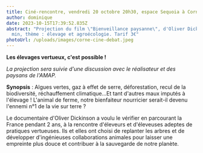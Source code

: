 ```yaml
---
title: Ciné-rencontre, vendredi 20 octobre 20h30, espace Sequoia à Corné
author: dominique
date: 2023-10-15T17:39:52.835Z
abstract: "Projection du film \"Bienveillance paysanne\", d'Oliver Dickinson. 95
  min, thème : élevage et agroécologie. Tarif 3€"
photoUrl: /uploads/images/corne-cine-debat.jpeg
---
```

**Les élevages vertueux, c'est possible !** 

*La projection sera suivie d'une discussion avec le réalisateur  et des paysans de l'AMAP.*

**Synopsis** : Algues vertes, gaz à effet de serre, déforestation, recul de la biodiversité, réchauffement climatique...Et tant d'autres maux imputés à l'élevage ! L'animal de ferme, notre bienfaiteur nourricier serait-il devenu l'ennemi n°1 de la vie sur terre ?

Le documentaire d'Oliver Dickinson a voulu le vérifier en parcourant la France pendant 2 ans, à la rencontre d'éleveurs et d'éleveuses adeptes de pratiques vertueuses. Ils et elles ont choisi de replanter les arbres et de développer d'ingénieuses collaborations animales pour laisser une empreinte plus douce et contribuer à la sauvegarde de notre planète.